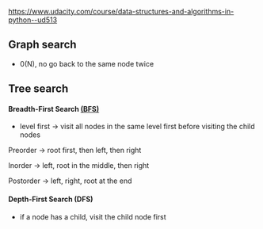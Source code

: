 https://www.udacity.com/course/data-structures-and-algorithms-in-python--ud513

## Graph search 

- 0(N), no go back to the same node twice

## Tree search
#### Breadth-First Search [(BFS)](https://github.com/YIZHE12/DataScienceMakeEasy/blob/master/data_structures/binary_tree.ipynb) 
- level first -> visit all nodes in the same level first before visiting the child nodes

Preorder -> root first, then left, then right

Inorder ->  left, root in the middle, then right

Postorder -> left, right, root at the end

#### Depth-First Search (DFS) 
- if a node has a child, visit the child node first

